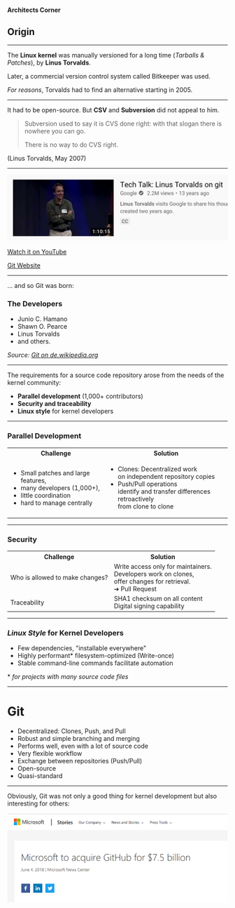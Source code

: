 #### Architects Corner

## Origin

---


The **Linux kernel** was manually versioned for a long time (*Tarballs & Patches*),
by **Linus Torvalds**.

Later, a commercial version control system called Bitkeeper was used.

*For reasons*, Torvalds had to find an alternative starting in 2005.


---


It had to be open-source. But **CSV** and
**Subversion** did not appeal to him.

> Subversion used to say it is CVS done right:
> with that slogan there is nowhere you can go.
>
> There is no way to do CVS right.

(Linus Torvalds, May 2007)


---


![Torvalds Git Talk](torvalds-tech-talk-on-git.png)

[Watch it on YouTube](https://www.youtube.com/watch?v=4XpnKHJAok8)

[Git Website](https://git-scm.com/)


---


... and so Git was born:

### The Developers

 * Junio C. Hamano
 * Shawn O. Pearce
 * Linus Torvalds
 * and others.

*Source: [Git on de.wikipedia.org](https://de.wikipedia.org/wiki/Git)*


---


The requirements for a source code repository arose from the needs of the kernel community:

 * **Parallel development** (1,000+ contributors)
 * **Security and traceability**
 * **Linux style** for kernel developers


---

### Parallel Development

<table>
  <tr>
    <th>Challenge</th>
    <th>Solution</th>
  </tr>
  <tr>
    <td>
      <ul>
        <li>Small patches and large features,</li>
        <li>many developers (1,000+),</li>
        <li>little coordination</li>
        <li>hard to manage centrally</li>
      </ul>
    </td>
    <td>
      <ul>
        <li>Clones: Decentralized work<br/>
      on independent repository copies</li>
        <li>Push/Pull operations<br/>
        identify and transfer differences
        retroactively<br/>
        from clone to clone</li>
      </ul>
    </td>
  </tr>
</table>
 

---


### Security

<table>
  <tr>
    <th>Challenge</th>
    <th>Solution</th>
  </tr>
  <tr>
    <td>
        Who is allowed to make changes?
    </td>
    <td>
      Write access only for maintainers.<br/>
      Developers work on clones,<br/>
      offer changes for retrieval.<br/>
      ➔ Pull Request
    </td>
  </tr>
  <tr>
    <td>
        Traceability
    </td>
    <td>
      SHA1 checksum on all content<br/>
      Digital signing capability
    </td>
  </tr>
</table>

---


### *Linux Style* for Kernel Developers

 * Few dependencies, "installable everywhere"
 * Highly performant* 
   filesystem-optimized (Write-once)
 * Stable command-line commands facilitate automation

\* *for projects with many source code files*


---

# Git

  * Decentralized: Clones, Push, and Pull
  * Robust and simple branching and merging
  * Performs well, even with a lot of source code
  * Very flexible workflow
  * Exchange between repositories (Push/Pull)
  * Open-source
  * Quasi-standard  


---


Obviously, Git was not only a good thing for kernel development but also interesting for others:

![Microsoft buys GitHub](microsoft-buys-github.png)


